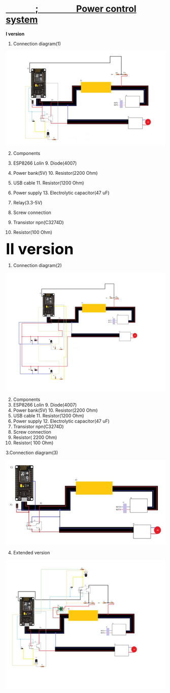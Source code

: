 
<u><h1><b>&nbsp;&nbsp;&nbsp;&nbsp;&nbsp;&nbsp;&nbsp;&nbsp;&nbsp;&nbsp;&nbsp;&nbsp;&nbsp;&nbsp;;&nbsp;&nbsp;&nbsp;&nbsp;&nbsp;&nbsp;&nbsp;&nbsp;&nbsp;&nbsp;&nbsp;&nbsp;&nbsp;&nbsp;&nbsp;&nbsp;&nbsp;&nbsp;Power control system</b></h1></u>

<b>I version</b>

1. Connection diagram(1)

<img src="https://github.com/przemyslaw-turek/gm/blob/dev/hardware/power/PowerControlSystem/Schematic/basicVersion1.jpg" alt="Diagram">
 
2. Components
1. ESP8266 Lolin					9.   Diode(4007)
2. Power bank(5V)					10. Resistor(2200 Ohm)
3. USB cable						11. Resistor(1200 Ohm)
4. Power supply					13. Electrolytic capacitor(47 uF)
5. Relay(3.3-5V)
6. Screw connection
7. Transistor npn(C3274D)
 
8. Resistor(100 Ohm)



<b><font size="16" color="kolor">II version</font></b>
1.	Connection diagram(2)

<img src="https://github.com/przemyslaw-turek/gm/blob/dev/hardware/power/PowerControlSystem/Schematic/basicVersion2.jpg" alt="Diagram">

2. Components
1. ESP8266 Lolin					9.   Diode(4007)
2. Power bank(5V)					10. Resistor(2200  Ohm)
3. USB cable						11. Resistor(1200 Ohm)
4. Power supply					12. Electrolytic capacitor(47 uF)
5. Transistor npn(C3274D) 
6. Screw connection
7. Resistor( 2200 Ohm)
8. Resistor( 100 Ohm)


3.Connection diagram(3)

<img src="https://github.com/przemyslaw-turek/gm/blob/dev/hardware/power/PowerControlSystem/Schematic/basic_version3.jpg" alt="Diagram">

4. Extended version

 <img src="https://github.com/przemyslaw-turek/gm/blob/dev/hardware/power/PowerControlSystem/Schematic/extendedVersion1.jpg" alt="Diagram">
